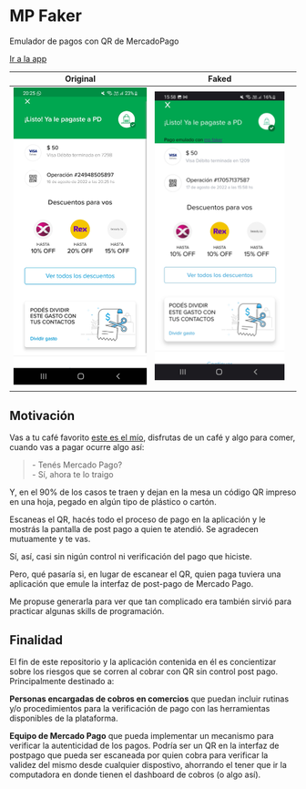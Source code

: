 # MP Faker

Emulador de pagos con QR de MercadoPago

[Ir a la app](https://yagopajarino.github.io/mp-faker)

| Original                                                                                        | Faked                                                                                              |   |
|-------------------------------------------------------------------------------------------------|----------------------------------------------------------------------------------------------------|---|
| ![imagen original](https://github.com/yagopajarino/mp-faker/blob/main/src/templates/screen.png) | ![imagen faked](https://github.com/yagopajarino/mp-faker/blob/main/src/templates/screen_faker.jpg) |   |
|                                                                                                 |                                                                                                    |   |

## Motivación

Vas a tu café favorito [este es el mío](https://www.instagram.com/cuervocafe/), disfrutas de un café y algo para comer, cuando vas a pagar ocurre algo así:

> \- Tenés Mercado Pago?\
> \- Sí, ahora te lo traigo

Y, en el 90% de los casos te traen y dejan en la mesa un código QR impreso en una hoja, pegado en algún tipo de plástico o cartón.

Escaneas el QR, hacés todo el proceso de pago en la aplicación y le mostrás la pantalla de post pago a quien te atendió. Se agradecen mutuamente y te vas.

Sí, así, casi sin nigún control ni verificación del pago que hiciste.

Pero, qué pasaría si, en lugar de escanear el QR, quien paga tuviera una aplicación que emule la interfaz de post-pago de Mercado Pago.

Me propuse generarla para ver que tan complicado era también sirvió para practicar algunas skills de programación.

## Finalidad

El fin de este repositorio y la aplicación contenida en él es concientizar sobre los riesgos que se corren al cobrar con QR sin control post pago. Principalmente destinado a:

**Personas encargadas de cobros en comercios** que puedan incluir rutinas y/o procedimientos para la verificación de pago con las herramientas disponibles de la plataforma.

**Equipo de Mercado Pago** que pueda implementar un mecanismo para verificar la autenticidad de los pagos. Podría ser un QR en la interfaz de postpago que pueda ser escaneada por quien cobra para verificar la validez del mismo desde cualquier dispostivo, ahorrando el tener que ir la computadora en donde tienen el dashboard de cobros (o algo así).
